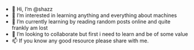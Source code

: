 - 👋 Hi, I’m @shazz
- 👀 I’m interested in learning anything and everything about machines
- 🌱 I’m currently learning by reading random posts online and quite frankly am lost
- 💞️ I’m looking to collaborate but first i need to learn and be of some value
- 📫 If you know any good resource please share with me.

<!---
shahzad831/shahzad831 is a ✨ special ✨ repository because its `README.md` (this file) appears on your GitHub profile.
You can click the Preview link to take a look at your changes.
--->
